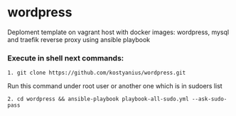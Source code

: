 # wordpress
Deploment template on vagrant host with docker images: wordpress, mysql and traefik reverse proxy using ansible playbook

### Execute in shell next commands:
```
1. git clone https://github.com/kostyanius/wordpress.git             
```
Run this command under root user or another one which is in sudoers list
```
2. cd wordpress && ansible-playbook playbook-all-sudo.yml --ask-sudo-pass        		 
```
